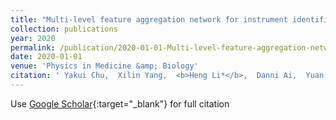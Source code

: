 ```yaml
---
title: "Multi-level feature aggregation network for instrument identification of endoscopic images"
collection: publications
year: 2020
permalink: /publication/2020-01-01-Multi-level-feature-aggregation-network-for-instrument-identification-of-endoscopic-images
date: 2020-01-01
venue: 'Physics in Medicine &amp; Biology'
citation: ' Yakui Chu,  Xilin Yang,  <b>Heng Li*</b>,  Danni Ai,  Yuan Ding,  Jingfan Fan,  Hong Song,  Jian Yang, &quot;Multi-level feature aggregation network for instrument identification of endoscopic images.&quot; Physics in Medicine &amp;amp; Biology, 2020.'
---
```

Use [Google Scholar](https://scholar.google.com/scholar?q=Multi+level+feature+aggregation+network+for+instrument+identification+of+endoscopic+images){:target="_blank"} for full citation
